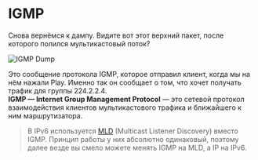 # IGMP

Снова вернёмся к дампу. Видите вот этот верхний пакет, после которого полился мультикастовый поток?

![IGMP Dump](http://img-fotki.yandex.ru/get/9806/83739833.37/0_da2eb_e8ae8cb9_XXL.png)

Это сообщение протокола IGMP, которое отправил клиент, когда мы на нём нажали Play. Именно так он сообщает о том, что хочет получать трафик для группы 224.2.2.4.  
**IGMP — Internet Group Management Protocol** — это сетевой протокол взаимодействия клиентов мультикастового трафика и ближайшего к ним маршрутизатора.

> В IPv6 используется [MLD](http://lookmeup.linkmeup.ru/#term286) \(Multicast Listener Discovery\) вместо IGMP. Принцип работы у них абсолютно одинаковый, поэтому далее везде вы смело можете менять IGMP на MLD, а IP на IPv6.

